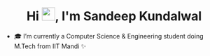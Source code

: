 <h1 align="center">Hi <img src="https://github.com/SKundawal/SKundawal/assets/61798659/9dc52849-7b86-4a39-b595-2bb8d53e8f38" width="30px">, I'm Sandeep Kundalwal</h1>

<!--
**SKundawal/SKundawal** is a ✨ _special_ ✨ repository because its `README.md` (this file) appears on your GitHub profile.
-->

- 🎓 I’m currently a Computer Science & Engineering student doing M.Tech from IIT Mandi ✨
<!--
- 🌱 I’m currently learning ...
- 👯 I’m looking to collaborate on ...
- 🤔 I’m looking for help with ...
- 💬 Ask me about ...
- 📫 How to reach me: ...
- 😄 Pronouns: ...
- ⚡ Fun fact: ...
-->
